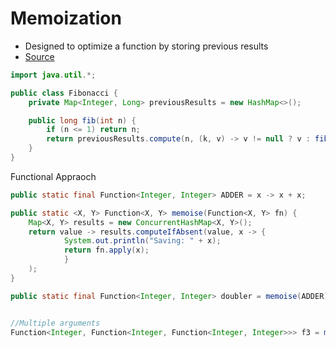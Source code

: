 # Memoization

- Designed to optimize a function by storing previous results
- [Source](http://rdafbn.blogspot.com/2015/06/memoize-functions-in-java-8.html)

```java
import java.util.*;

public class Fibonacci {
    private Map<Integer, Long> previousResults = new HashMap<>();

    public long fib(int n) {
        if (n <= 1) return n;
        return previousResults.compute(n, (k, v) -> v != null ? v : fib(n - 2) + fib(n - 1))
    }
}
```

Functional Appraoch

```java
public static final Function<Integer, Integer> ADDER = x -> x + x;

public static <X, Y> Function<X, Y> memoise(Function<X, Y> fn) {
    Map<X, Y> results = new ConcurrentHashMap<X, Y>();
    return value -> results.computeIfAbsent(value, x -> {
            System.out.println("Saving: " + x);
            return fn.apply(x);
            }
    );
}

public static final Function<Integer, Integer> doubler = memoise(ADDER);


//Multiple arguments
Function<Integer, Function<Integer, Function<Integer, Integer>>> f3 = memoise(x -> memoise(y -> memoise(z -> x + y - z)));
```
